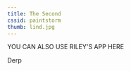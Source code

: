 ```yaml
---
title: The Second
cssid: paintstorm
thumb: lind.jpg
---
```


<p>YOU CAN ALSO USE RILEY'S APP HERE</p>

<p>Derp</p>

